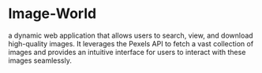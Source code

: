 # Image-World
a dynamic web application that allows users to search, view, and download high-quality images. It leverages the Pexels API to fetch a vast collection of images and provides an intuitive interface for users to interact with these images seamlessly.
